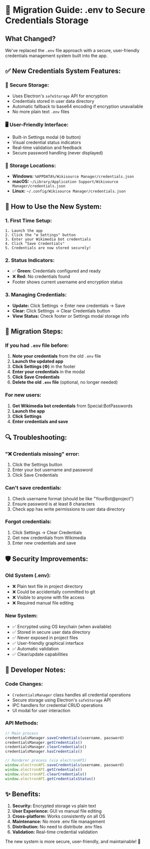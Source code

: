 # 🔄 Migration Guide: .env to Secure Credentials Storage

## What Changed?

We've replaced the `.env` file approach with a secure, user-friendly credentials management system built into the app.

## ✅ **New Credentials System Features:**

### 🔐 **Secure Storage:**
- Uses Electron's `safeStorage` API for encryption
- Credentials stored in user data directory
- Automatic fallback to base64 encoding if encryption unavailable
- No more plain text `.env` files

### 🖥️ **User-Friendly Interface:**
- Built-in Settings modal (⚙️ button)
- Visual credential status indicators
- Real-time validation and feedback
- Secure password handling (never displayed)

### 🔧 **Storage Locations:**
- **Windows:** `%APPDATA%/Wikisource Manager/credentials.json`
- **macOS:** `~/Library/Application Support/Wikisource Manager/credentials.json`
- **Linux:** `~/.config/Wikisource Manager/credentials.json`

## 🚀 **How to Use the New System:**

### 1. **First Time Setup:**
```
1. Launch the app
2. Click the "⚙️ Settings" button
3. Enter your Wikimedia bot credentials
4. Click "Save Credentials"
5. Credentials are now stored securely!
```

### 2. **Status Indicators:**
- ✅ **Green:** Credentials configured and ready
- ❌ **Red:** No credentials found
- Footer shows current username and encryption status

### 3. **Managing Credentials:**
- **Update:** Click Settings → Enter new credentials → Save
- **Clear:** Click Settings → Clear Credentials button
- **View Status:** Check footer or Settings modal storage info

## 🔄 **Migration Steps:**

### If you had `.env` file before:
1. **Note your credentials** from the old `.env` file
2. **Launch the updated app**
3. **Click Settings (⚙️)** in the footer
4. **Enter your credentials** in the modal
5. **Click Save Credentials**
6. **Delete the old `.env` file** (optional, no longer needed)

### For new users:
1. **Get Wikimedia bot credentials** from Special:BotPasswords
2. **Launch the app**
3. **Click Settings**
4. **Enter credentials and save**

## 🔍 **Troubleshooting:**

### "❌ Credentials missing" error:
1. Click the Settings button
2. Enter your bot username and password
3. Click Save Credentials

### Can't save credentials:
1. Check username format (should be like "YourBot@project")
2. Ensure password is at least 8 characters
3. Check app has write permissions to user data directory

### Forgot credentials:
1. Click Settings → Clear Credentials
2. Get new credentials from Wikimedia
3. Enter new credentials and save

## 🛡️ **Security Improvements:**

### Old System (.env):
- ❌ Plain text file in project directory
- ❌ Could be accidentally committed to git
- ❌ Visible to anyone with file access
- ❌ Required manual file editing

### New System:
- ✅ Encrypted using OS keychain (when available)
- ✅ Stored in secure user data directory
- ✅ Never exposed in project files
- ✅ User-friendly graphical interface
- ✅ Automatic validation
- ✅ Clear/update capabilities

## 🎯 **Developer Notes:**

### Code Changes:
- `CredentialsManager` class handles all credential operations
- Secure storage using Electron's `safeStorage` API
- IPC handlers for credential CRUD operations
- UI modal for user interaction

### API Methods:
```javascript
// Main process
credentialsManager.saveCredentials(username, password)
credentialsManager.getCredentials()
credentialsManager.clearCredentials()
credentialsManager.hasCredentials()

// Renderer process (via electronAPI)
window.electronAPI.saveCredentials(username, password)
window.electronAPI.getCredentials()
window.electronAPI.clearCredentials()
window.electronAPI.getCredentialsStatus()
```

## ✨ **Benefits:**

1. **Security:** Encrypted storage vs plain text
2. **User Experience:** GUI vs manual file editing  
3. **Cross-platform:** Works consistently on all OS
4. **Maintenance:** No more .env file management
5. **Distribution:** No need to distribute .env files
6. **Validation:** Real-time credential validation

The new system is more secure, user-friendly, and maintainable! 🎉
